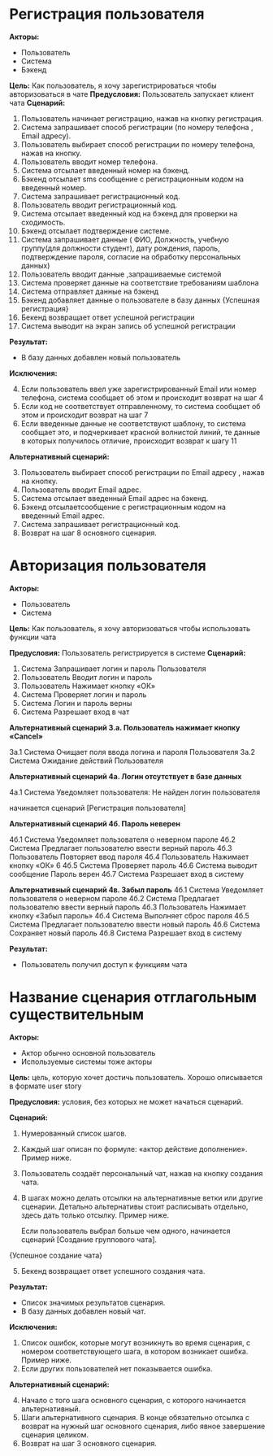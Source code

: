 
# Регистрация пользователя

**Акторы:** 

- Пользователь
- Система
- Бэкенд

**Цель:** Как пользователь, я хочу зарегистрироваться чтобы авторизоваться в чате
**Предусловия:** Пользователь запускает клиент чата
**Сценарий:**

1. Пользователь начинает регистрацию, нажав на кнопку регистрация.
2. Система запрашивает способ регистрации (по номеру телефона , Email адресу).
3. Пользователь выбирает способ регистрации по номеру телефона, нажав на кнопку.
4. Пользователь вводит номер телефона.
5. Система отсылает введенный номер на бэкенд.
6. Бэкенд отсылает sms сообщение с регистрационным кодом на введенный номер.
7. Система запрашивает регистрационный код.
8. Пользователь вводит регистрационный код.
9. Система отсылает введенный код на бэкенд для проверки на сходимость.
10. Бэкенд отсылает подтверждение системе.
11. Система запрашивает данные ( ФИО, Должность, учебную группу(для должности студент), дату рождения, пароль, подтверждение пароля, согласие на обработку персональных данных)
12. Пользователь вводит данные ,запрашиваемые системой
13. Система проверяет данные на соответствие требованиям шаблона
14. Система отправляет данные на бэкенд
15. Бэкенд добавляет данные о пользователе в базу данных 
{Успешная регистрация}
16. Бекенд возвращает ответ успешной регистрации
17. Система выводит на экран запись об успешной регистрации


**Результат:**

- В базу данных добавлен новый пользователь

**Исключения:**

4. Если пользователь ввел уже зарегистрированный Email или номер телефона, система сообщает об этом и происходит возврат на шаг 4
10. Если код не соответствует отправленному, то система сообщает об этом и происходит возврат на шаг 7 
13. Если введенные данные не соответствуют шаблону, то система сообщает это, и подчеркивает красной волнистой линий, те данные в которых получилось отличие, происходит возврат к шагу 11

**Альтернативный сценарий:** 

3. Пользователь выбирает способ регистрации по Email адресу , нажав на кнопку.
4. Пользователь вводит Email адрес.
5. Система отсылает введенный Email адрес на бэкенд.
6. Бэкенд отсылаетсообщение с регистрационным кодом на введенный Email адрес.
7. Система запрашивает регистрационный код.
8. Возврат на шаг 8 основного сценария.








# Авторизация пользователя
**Акторы:** 

- Пользователь
- Система


**Цель:** Как пользователь, я хочу авторизоваться чтобы использовать функции чата

**Предусловия:** Пользователь регистрируется в системе
**Сценарий:**

1. Система Запрашивает логин и пароль
Пользователя
2. Пользователь Вводит логин и пароль
3. Пользователь Нажимает кнопку «ОК»
4. Система Проверяет логин и пароль
5. Система Логин и пароль верны
6. Система Разрешает вход в
чат

**Альтернативный сценарий 3.а. Пользователь нажимает
кнопку «Cancel»**

3а.1 Система Очищает поля ввода логина и
пароля Пользователя
3а.2 Система Ожидание действий
Пользователя 

**Альтернативный сценарий 4а. Логин отсутствует в базе
данных**

4а.1 Система Уведомляет пользователя: Не
найден логин пользователя

   начинается сценарий [Регистрация пользователя]


**Альтернативный сценарий 4б. Пароль неверен** 

4б.1 Система Уведомляет пользователя о
неверном пароле
4б.2 Система Предлагает пользователю
ввести верный пароль
4б.3 Пользователь Повторяет ввод пароля
4б.4 Пользователь Нажимает кнопку «ОК» 
6
4б.5 Система Проверяет пароль
4б.6 Система выводит сообщение Пароль верен
4б.7 Система Разрешает вход в систему 


**Альтернативный сценарий 4в. Забыл пароль** 
4б.1 Система Уведомляет пользователя о
неверном пароле
4б.2 Система Предлагает пользователю
ввести верный пароль
4б.3 Пользователь Нажимает кнопку «Забыл
пароль»
4б.4 Система Выполняет сброс пароля
4б.5 Система Предлагает пользователю
ввести новый пароль
4б.6 Система Сохраняет новый пароль
4б.8 Система Разрешает вход в систему 

**Результат:**

- Пользователь получил доступ к функциям чата






































# Название сценария отглагольным существительным

**Акторы:** 

- Актор обычно основной пользователь
- Используемые системы тоже акторы

**Цель:** цель, которую хочет достичь пользователь. Хорошо описывается в формате user story

**Предусловия:** условия, без которых не может начаться сценарий.

**Сценарий:**

1. Нумерованный список шагов.
2. Каждый шаг описан по формуле: «актор действие дополнение». Пример ниже.
3. Пользователь создаёт персональный чат, нажав на кнопку создания чата.
4. В шагах можно делать отсылки на альтернативные ветки или другие сценарии. Детально альтернативы стоит расписывать отдельно, здесь дать только отсылку. Пример ниже.

    Если пользователь выбрал больше чем одного, начинается сценарий [Создание группового чата].

{Успешное создание чата}

5. Бекенд возвращает ответ успешного создания чата.

**Результат:**

- Список значимых результатов сценария.
- В базу данных добавлен новый чат.

**Исключения:**

1. Список ошибок, которые могут возникнуть во время сценария, с номером соответствующего шага, в котором возникает ошибка. Пример ниже.
3. Если других пользователей нет показывается ошибка.

**Альтернативный сценарий:** 

4. Начало с того шага основного сценария, с которого начинается альтернативный.
5. Шаги альтернативного сценария. В конце обязательно отсылка с возврат на нужный шаг основного сценария, либо явное завершение сценария целиком.
6. Возврат на шаг 3 основного сценария.




